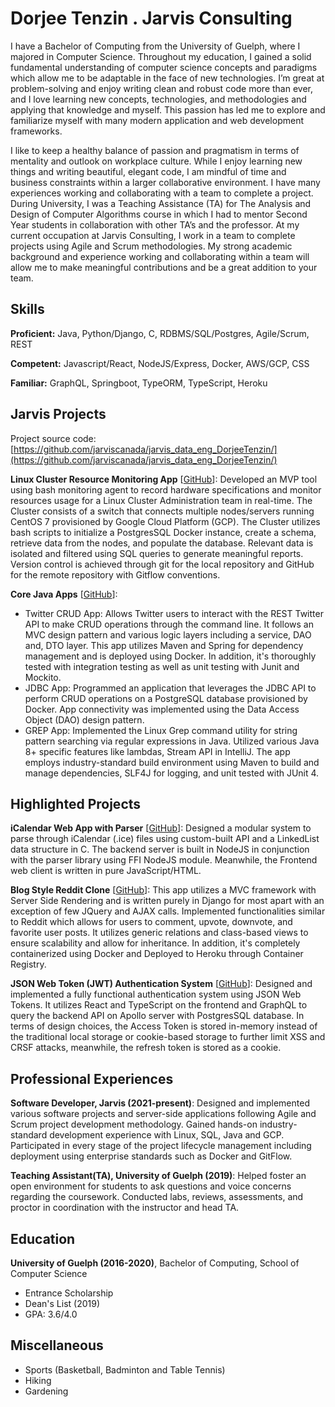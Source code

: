 # Dorjee Tenzin . Jarvis Consulting

I have a Bachelor of Computing from the University of Guelph, where I majored in Computer Science. Throughout my education, I gained a solid fundamental understanding of computer science concepts and paradigms which allow me to be adaptable in the face of new technologies. I’m great at problem-solving and enjoy writing clean and robust code more than ever, and I love learning new concepts, technologies, and methodologies and applying that knowledge and myself. This passion has led me to explore and familiarize myself with many modern application and web development frameworks. 

I like to keep a healthy balance of passion and pragmatism in terms of mentality and outlook on workplace culture. While I enjoy learning new things and writing beautiful, elegant code, I am mindful of time and business constraints within a larger collaborative environment. I have many experiences working and collaborating with a team to complete a project. During University, I was a Teaching Assistance (TA) for The Analysis and Design of Computer Algorithms course in which I had to mentor Second Year students in collaboration with other TA’s and the professor. At my current occupation at Jarvis Consulting, I work in a team to complete projects using Agile and Scrum methodologies. My strong academic background and experience working and collaborating within a team will allow me to make meaningful contributions and be a great addition to your team.

## Skills

**Proficient:** Java, Python/Django, C, RDBMS/SQL/Postgres, Agile/Scrum, REST

**Competent:** Javascript/React, NodeJS/Express, Docker, AWS/GCP, CSS

**Familiar:** GraphQL, Springboot, TypeORM, TypeScript, Heroku

## Jarvis Projects

Project source code: [https://github.com/jarviscanada/jarvis_data_eng_DorjeeTenzin/](https://github.com/jarviscanada/jarvis_data_eng_DorjeeTenzin/)


**Linux Cluster Resource Monitoring App** [[GitHub](https://github.com/jarviscanada/jarvis_data_eng_DorjeeTenzin//tree/master/linux_sql)]: Developed an MVP tool using bash monitoring agent to record hardware specifications and monitor resources usage for a Linux Cluster Administration team in real-time. The Cluster consists of a switch that connects multiple nodes/servers running CentOS 7 provisioned by Google Cloud Platform (GCP). The Cluster utilizes bash scripts to initialize a PostgresSQL Docker instance, create a schema, retrieve data from the nodes, and populate the database. Relevant data is isolated and filtered using SQL queries to generate meaningful reports. Version control is achieved through git for the local repository and GitHub for the remote repository with Gitflow conventions.

**Core Java Apps** [[GitHub](https://github.com/jarviscanada/jarvis_data_eng_DorjeeTenzin//tree/master/core_java)]:
      
  - Twitter CRUD App: Allows Twitter users to interact with the REST Twitter API to make CRUD operations through the command line. It follows an MVC design pattern and various logic layers including a service, DAO and, DTO layer. This app utilizes Maven and Spring for dependency management and is deployed using Docker. In addition, it's thoroughly tested with integration testing as well as unit testing with Junit and Mockito.
  - JDBC App: Programmed an application that leverages the JDBC API to perform CRUD operations on a PostgreSQL database provisioned by Docker. App connectivity was implemented using the Data Access Object (DAO) design pattern.
  - GREP App: Implemented the Linux Grep command utility for string pattern searching via regular expressions in Java. Utilized various Java 8+ specific features like lambdas, Stream API in IntelliJ. The app employs industry-standard build environment using Maven to build and manage dependencies, SLF4J for logging, and unit tested with JUnit 4.


## Highlighted Projects
**iCalendar Web App with Parser** [[GitHub](https://github.com/chopgye/ics-calendar-parser)]: Designed a modular system to parse through iCalendar (.ice) files using custom-built API and a LinkedList data structure in C. The backend server is built in NodeJS in conjunction with the parser library using FFI NodeJS module. Meanwhile, the Frontend web client is written in pure JavaScript/HTML.

**Blog Style Reddit Clone** [[GitHub](https://github.com/chopgye/blog-django)]: This app utilizes a MVC framework with Server Side Rendering and is written purely in Django for most apart with an exception of few JQuery and AJAX calls. Implemented functionalities similar to Reddit which allows for users to comment, upvote, downvote, and favorite user posts. It utilizes generic relations and class-based views to ensure scalability and allow for inheritance. In addition, it's completely containerized using Docker and Deployed to Heroku through Container Registry.

**JSON Web Token (JWT) Authentication System** [[GitHub](https://github.com/chopgye/jwt-auth)]: Designed and implemented a fully functional authentication system using JSON Web Tokens. It utilizes React and TypeScript on the frontend and GraphQL to query the backend API on Apollo server with PostgresSQL database. In terms of design choices, the Access Token is stored in-memory instead of the traditional local storage or cookie-based storage to further limit XSS and CRSF attacks, meanwhile, the refresh token is stored as a cookie.


## Professional Experiences

**Software Developer, Jarvis (2021-present)**: Designed and implemented various software projects and server-side applications following Agile and Scrum project development methodology. Gained hands-on industry-standard development experience with Linux, SQL, Java and GCP. Participated in every stage of the project lifecycle management including deployment using enterprise standards such as Docker and GitFlow.

**Teaching Assistant(TA), University of Guelph (2019)**: Helped foster an open environment for students to ask questions and voice concerns regarding the coursework. Conducted labs, reviews, assessments, and proctor in coordination with the instructor and head TA.


## Education
**University of Guelph (2016-2020)**, Bachelor of Computing, School of Computer Science
- Entrance Scholarship
- Dean's List (2019)
- GPA: 3.6/4.0


## Miscellaneous
- Sports (Basketball, Badminton and Table Tennis)
- Hiking
- Gardening